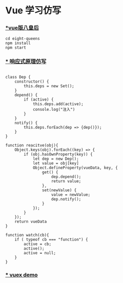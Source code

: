 # Vue 学习仿写


### [*vue版八皇后](https://github.com/wang90/vue_demo/eight-queens)
``````
cd eight-queens
npm install 
npm start
``````

### [* 响应式原理仿写](https://github.com/wang90/vue_demo/my-reacitve)
``````

class Dep {
    constructor() {
        this.deps = new Set();
    }
    depend() {
        if (active) {
            this.deps.add(active);
            console.log("注入")
        }
    }
    notify() {
        this.deps.forEach(dep => {dep()});
    }
}

function reacitve(obj){
    Object.keys(obj).forEach((key) => {
        if (obj.hasOwnProperty(key)) {
            let dep = new Dep();
            let value = obj[key]
            Object.defineProperty(vueData, key, {
                get() {
                    dep.depend();
                    return value;
                },
                set(newValue) {
                    value = newValue;
                    dep.notify();
                }
            });
        }
    });
    return vueData
}

function watch(cb){
    if ( typeof cb === "function") {
        active = cb;
        active();
        active = null;
    }
}
``````
### [* vuex demo](https://github.com/wang90/vue_demo/tree/master/my-vuex)
